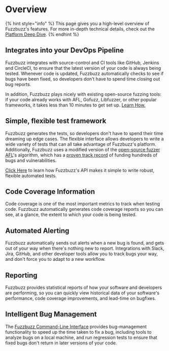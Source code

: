 # Overview

{% hint style="info" %}
This page gives you a high-level overview of Fuzzbuzz's features. For more in-depth technical details, check out the [Platform Deep Dive](deep-dive.md).
{% endhint %}

## Integrates into your DevOps Pipeline

Fuzzbuzz integrates with source-control and CI tools like GitHub, Jenkins and CircleCI, to ensure that the latest version of your code is always being tested. Whenever code is updated, Fuzzbuzz automatically checks to see if bugs have been fixed, so developers don't have to spend time closing out bug reports.

In addition, Fuzzbuzz plays nicely with existing open-source fuzzing tools: if your code already works with AFL, Gofuzz, Libfuzzer, or other popular frameworks, it takes less than 10 minutes to get set up. [Learn How.](../developer-documentation/porting-targets-to-fuzzbuzz/)

## Simple, flexible test framework

Fuzzbuzz generates the tests, so developers don't have to spend their time dreaming up edge cases. The flexible interface allows developers to write a wide variety of tests that can all take advantage of Fuzzbuzz's platform. Additionally, Fuzzbuzz uses a modified version of the [open-source fuzzer AFL](http://lcamtuf.coredump.cx/afl/)'s algorithm, which has a [proven track record](http://lcamtuf.coredump.cx/afl/#bugs) of funding hundreds of bugs and vulnerabilities.

[Click Here](../developer-documentation/targets.md) to learn how Fuzzbuzz's API makes it simple to write robust, flexible automated tests.

## Code Coverage Information

Code coverage is one of the most important metrics to track when testing code. Fuzzbuzz automatically generates code coverage reports so you can see, at a glance, the extent to which your code is being tested.

## Automated Alerting

Fuzzbuzz automatically sends out alerts when a new bug is found, and gets out of your way when there's nothing new to report. Integrations with Slack, Jira, GitHub, and other developer tools allow you to track bugs your way, and don't force you to adapt to a new workflow.

## Reporting

Fuzzbuzz provides statistical reports of how your software and developers are performing, so you can quickly view historical data of your software's performance, code coverage improvements, and lead-time on bugfixes.

## Intelligent Bug Management

The [Fuzzbuzz Command-Line Interface](../reference/cli.md) provides bug-management functionality to speed up the time taken to fix a bug, including tools to analyze bugs on a local machine, and run regression tests to ensure that fixed bugs don't return in later versions of your code.

